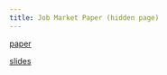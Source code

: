 ```yaml
---
title: Job Market Paper (hidden page)
---
```


[paper](https://gitlab.com/drechsel-grau-greimel/public/builds/artifacts/master/raw/falling-behind/paper/falling-behind-paper.pdf?job=compile_pdf_slides)

[slides](https://gitlab.com/drechsel-grau-greimel/public/builds/artifacts/master/raw/falling-behind/slides/falling-behind-slides.pdf?job=compile_pdf_slides)

